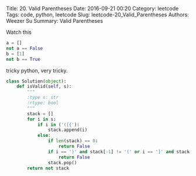 Title: 20. Valid Parentheses 
Date: 2016-09-21 00:20
Category: leetcode
Tags: code, python, leetcode
Slug: leetcode-20_Valid_Parentheses 
Authors: Weezer Su
Summary: Valid Parentheses

Watch this
```python
a = []
not a == False
b = [1]
not b == True
```

tricky python, very tricky.

```python
class Solution(object):
    def isValid(self, s):
        """
        :type s: str
        :rtype: bool
        """
        stack = []
        for i in s:
            if i in ('([{'):
                stack.append(i)
            else:
                if len(stack) == 0:
                    return False
                if i == ')' and stack[-1] != '(' or i == ']' and stack[-1] != '[' or i == '}' and stack[-1] != '{':
                    return False
                stack.pop()
        return not stack
```

